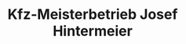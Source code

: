 ---
title: "Kfz-Meisterbetrieb Josef Hintermeier"
url: /steinhoering/kfz-meisterbetrieb-josef-hintermeier/
shop: Autowerkstatt
---